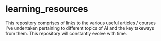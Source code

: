 # learning_resources

This repository comprises of links to the various useful articles / courses I've undertaken pertaining to different topics of AI and the key takeways from them. This repository will constantly evolve with time.





